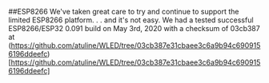 ##ESP8266
We've taken great care to try and continue to support the limited ESP8266 platform. . . and it's not easy. We had a tested successful ESP8266/ESP32 0.091 build on May 3rd, 2020 with a checksum of 03cb387 at (https://github.com/atuline/WLED/tree/03cb387e31cbaee3c6a9b94c6909156196ddeefc)[https://github.com/atuline/WLED/tree/03cb387e31cbaee3c6a9b94c6909156196ddeefc]

